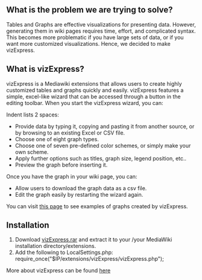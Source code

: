## What is the problem we are trying to solve? ##
Tables and Graphs are effective visualizations for presenting data. However, generating them in wiki pages requires time, effort, and complicated syntax. This becomes more problematic if you have large sets of data, or if you want more customized visualizations. Hence, we decided to make vizExpress.


## What is vizExpress? ##
vizExpress is a Mediawiki extensions that allows users to create highly customized tables and graphs quickly and easily. vizExpress features a simple, excel-like wizard that can be accessed through a button in the editing toolbar. When you start the vizExpress wizard, you can:

Indent lists 2 spaces:
  * Provide data by typing it, copying and pasting it from another source, or by browsing to an existing Excel or CSV file.
  * Choose one of eight graph types.
  * Choose one of seven pre-defined color schemes, or simply make your own scheme.
  * Apply further options such as titles, graph size, legend position, etc..
  * Preview the graph before inserting it.

Once you have the graph in your wiki page, you can:
  * Allow users to download the graph data as a csv file.
  * Edit the graph easily by restarting the wizard again.

You can visit [this page](http://www.cs.toronto.edu:40154/mediawiki/index.php/VizExpress) to see examples of graphs created by vizExpress.
## Installation ##
  1. Download [vizExpress.rar](http://code.google.com/p/vizexpress/downloads/list) and extract it to your /your MediaWiki installation directory/extensions.
  1. Add the following to LocalSettings.php: require\_once("$IP/extensions/vizExpress/vizExpress.php");



More about vizExpress can be found [here](http://www.mediawiki.org/wiki/Extension:VizExpress)